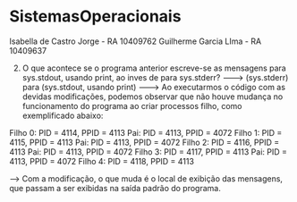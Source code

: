 # SistemasOperacionais
Isabella de Castro Jorge - RA 10409762
Guilherme Garcia LIma - RA 10409637

2) O que acontece se o programa anterior escreve-se as mensagens para sys.stdout, usando print, ao inves de para sys.stderr?
---> (sys.stderr) para (sys.stdout, usando print)
---> Ao executarmos o código com as devidas modificações, podemos observar que não houve mudança no funcionamento do programa ao criar processos filho, como exemplificado abaixo:

Filho 0: PID = 4114, PPID = 4113
Pai: PID = 4113, PPID = 4072
Filho 1: PID = 4115, PPID = 4113
Pai: PID = 4113, PPID = 4072
Filho 2: PID = 4116, PPID = 4113
Pai: PID = 4113, PPID = 4072
Filho 3: PID = 4117, PPID = 4113
Pai: PID = 4113, PPID = 4072
Filho 4: PID = 4118, PPID = 4113

--> Com a modificação, o que muda é o local de exibição das mensagens, que passam a ser exibidas na saída padrão do programa.
